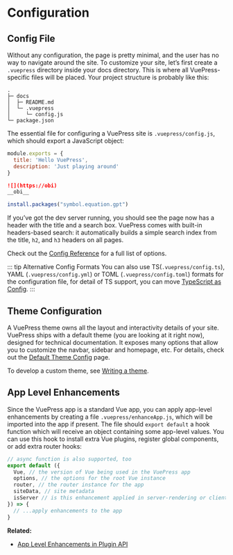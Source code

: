 # Configuration

## Config File

Without any configuration, the page is pretty minimal, and the user has no way to navigate around the site. To customize your site, let’s first create a `.vuepress` directory inside your docs directory. This is where all VuePress-specific files will be placed. Your project structure is probably like this:

```
.
├─ docs
│  ├─ README.md
│  └─ .vuepress
│     └─ config.js
└─ package.json
```

The essential file for configuring a VuePress site is `.vuepress/config.js`, which should export a JavaScript object:

``` js
module.exports = {
  title: 'Hello VuePress',
  description: 'Just playing around'
}
```
```md
![](https://obi)
__obi__
```
```r
install.packages("symbol.equation.gpt")
```

If you’ve got the dev server running, you should see the page now has a header with the title and a search box. VuePress comes with built-in headers-based search: it automatically builds a simple search index from the title, `h2`, and `h3` headers on all pages.

Check out the [Config Reference](../config/README.md) for a full list of options.

::: tip Alternative Config Formats
You can also use TS(`.vuepress/config.ts`), YAML (`.vuepress/config.yml`) or TOML (`.vuepress/config.toml`) formats for the configuration file, for detail of TS support, you can move [TypeScript as Config](./typescript-as-config.md).
:::

## Theme Configuration

A VuePress theme owns all the layout and interactivity details of your site. VuePress ships with a default theme (you are looking at it right now), designed for technical documentation. It exposes many options that allow you to customize the navbar, sidebar and homepage, etc. For details, check out the [Default Theme Config](../theme/default-theme-config.md) page.

To develop a custom theme, see [Writing a theme](../theme/writing-a-theme.md).

## App Level Enhancements

Since the VuePress app is a standard Vue app, you can apply app-level enhancements by creating a file `.vuepress/enhanceApp.js`, which will be imported into the app if present. The file should `export default` a hook function which will receive an object containing some app-level values. You can use this hook to install extra Vue plugins, register global components, or add extra router hooks:

``` js
// async function is also supported, too
export default ({
  Vue, // the version of Vue being used in the VuePress app
  options, // the options for the root Vue instance
  router, // the router instance for the app
  siteData, // site metadata
  isServer // is this enhancement applied in server-rendering or client
}) => {
  // ...apply enhancements to the app
}
```

**Related:**

- [App Level Enhancements in Plugin API](../plugin/option-api.md#enhanceappfiles)
